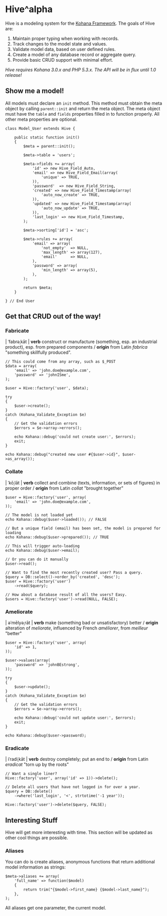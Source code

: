 # Hive^alpha

Hive is a modeling system for the [Kohana Framework](http://kohanaframework.org/). The goals of Hive are:

1. Maintain proper typing when working with records.
2. Track changes to the model state and values.
3. Validate model data, based on user defined rules.
4. Create a model of any database record or aggregate query.
5. Provide basic CRUD support with minimal effort.

_Hive requires Kohana 3.0.x and PHP 5.3.x. The API will be in flux until 1.0 release!_

## Show me a model!

All models must declare an `init` method. This method must obtain the meta object by calling `parent::init` and return the meta object. The meta object must have the `table` and `fields` properties filled in to function properly. All other meta properties are optional.

    class Model_User extends Hive {

        public static function init()
        {
            $meta = parent::init();

            $meta->table = 'users';

            $meta->fields += array(
                'id' => new Hive_Field_Auto,
                'email' => new Hive_Field_Email(array(
                    'unique' => TRUE,
                )),
                'password'  => new Hive_Field_String,
                'created' => new Hive_Field_Timestamp(array(
                    'auto_now_create' => TRUE,
                )),
                'updated' => new Hive_Field_Timestamp(array(
                    'auto_now_update' => TRUE,
                )),
                'last_login' => new Hive_Field_Timestamp,
            );

            $meta->sorting['id'] = 'asc';

            $meta->rules += array(
                'email' => array(
                    'not_empty'  => NULL,
                    'max_length' => array(127),
                    'email'      => NULL,
                ),
                'password' => array(
                    'min_length' => array(5),
                ),
            );

            return $meta;
        }

    } // End User

## Get that CRUD out of the way!

### Fabricate

| ˈfabrəˌkāt | __verb__ construct or manufacture (something, esp. an industrial product), esp. from prepared components /  __origin__ from Latin _fabrica_ "something skillfully produced".

    // This could come from any array, such as $_POST
    $data = array(
        'email' => 'john.doe@example.com',
        'password' => 'johnISme',
    );

    $user = Hive::factory('user', $data);

    try
    {
        $user->create();
    }
    catch (Kohana_Validate_Exception $e)
    {
        // Get the validation errors
        $errors = $e->array->errors();

        echo Kohana::debug('could not create user:', $errors);
        exit;
    }

    echo Kohana::debug("created new user #{$user->id}", $user->as_array());

### Collate

| ˈkōˌlāt | __verb__ collect and combine (texts, information, or sets of figures) in proper order / __origin__ from Latin _collat_ "brought together"

    $user = Hive::factory('user', array(
        'email' => 'john.doe@example.com',
    ));

    // The model is not loaded yet
    echo Kohana::debug($user->loaded()); // FALSE

    // But a unique field (email) has been set, the model is prepared for loading
    echo Kohana::debug($user->prepared()); // TRUE

    // This will trigger auto-loading
    echo Kohana::debug($user->email);

    // Or you can do it manually
    $user->read();

    // Want to find the most recently created user? Pass a query.
    $query = DB::select()->order_by('created', 'desc');
    $user = Hive::factory('user')
        ->read($query);

    // How about a database result of all the users? Easy.
    $users = Hive::factory('user')->read(NULL, FALSE);

### Ameliorate

| əˈmēlyəˌrāt | __verb__ make (something bad or unsatisfactory) better / __origin__ alteration of _meliorate_, influenced by French _améliorer_, from _meilleur_ "better"

    $user = Hive::factory('user', array(
        'id' => 1,
    ));

    $user->values(array(
        'password' => 'johnBEstrong',
    ));

    try
    {
        $user->update();
    }
    catch (Kohana_Validate_Exception $e)
    {
        // Get the validation errors
        $errors = $e->array->errors();

        echo Kohana::debug('could not update user:', $errors);
        exit;
    }

    echo Kohana::debug($user->password);

### Eradicate

| iˈradiˌkāt | __verb__ destroy completely; put an end to / __origin__ from Latin _eradicat_ "torn up by the roots"

    // Want a single liner?
    Hive::factory('user', array('id' => 1))->delete();

    // Delete all users that have not logged in for over a year.
    $query = DB::delete()
        ->where('last_login', '<', strtotime('-1 year'));

    Hive::factory('user')->delete($query, FALSE);

## Interesting Stuff

Hive will get more interesting with time. This section will be updated as other cool things are possible.

### Aliases

You can do is create aliases, anonymous functions that return additional model information as strings:

    $meta->aliases += array(
        'full_name' => function($model)
        {
            return trim("{$model->first_name} {$model->last_name}");
        },
    );

All aliases get one parameter, the current model.

